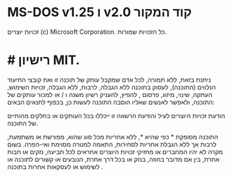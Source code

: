 # MS-DOS v1.25 ו v2.0 קוד המקור

זכויות יוצרים (c) Microsoft Corporation.
כל הזכויות שמורות.

# # רישיון MIT.

ניתנת בזאת, ללא תמורה, לכל אדם שמקבל עותק של תוכנה זו ואת קובצי התיעוד הנלווים (התוכנה), לעסוק בתוכנה ללא הגבלה, לרבות, ללא הגבלה, זכויות השימוש, העתקה, שינוי, מיזוג, פרסום , להפיץ, להעניק רשיון משנה ו / או למכור עותקים של התוכנה, ולאפשר לאנשים שאליו הוסבה התוכנה לעשות כן, בכפוף לתנאים הבאים:

הודעת זכויות היוצרים לעיל והודעת הרשאה זו ייכללו בכל העותקים או בחלקים מהותיים של התוכנה.

התוכנה מסופקת * כפי שהיא *, ללא אחריות מכל סוג שהוא, מפורשת או משתמעת, לרבות אך ללא הגבלת אחריות לסחירות, התאמה למטרה מסוימת ואי-הפרה. בשום מקרה לא יהיו המחברים או מחזיקי זכויות היוצרים אחראים לכל תביעה, נזקים או חבות אחרת, בין אם מדובר בחוזה, בנזק או בכל דרך אחרת, הנובעים או קשורים לתוכנה או לשימוש או לעסקאות אחרות בתוכנה .
